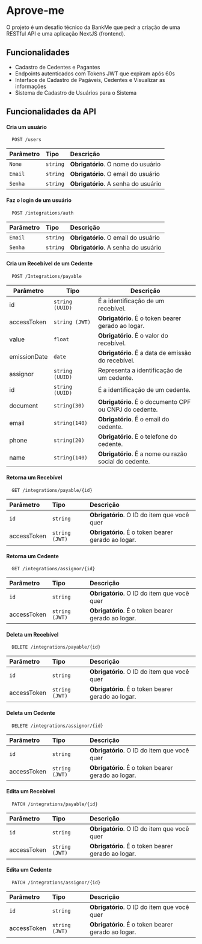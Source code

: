 


    
# Aprove-me 


O projeto é um desafio técnico da BankMe que pedr a criação de uma RESTful API e uma aplicação NextJS (frontend). 




## Funcionalidades

- Cadastro de Cedentes e Pagantes
- Endpoints autenticados com Tokens JWT que expiram após 60s
- Interface de Cadastro de Pagáveis, Cedentes e Visualizar as informações
- Sistema de Cadastro de Usuários para o Sistema



## Funcionalidades da API


#### Cria um usuário 

```http
  POST /users

  ```

| Parâmetro   | Tipo       | Descrição                                   |
| :---------- | :--------- | :------------------------------------------ |
| `Nome`      | `string` | **Obrigatório**. O nome do usuário |
| `Email`      | `string` | **Obrigatório**. O email do usuário |
| `Senha`      | `string` | **Obrigatório**. A senha do usuário |

#### Faz o login de um usuário 

```http
  POST /integrations/auth

  ```

| Parâmetro   | Tipo       | Descrição                                   |
| :---------- | :--------- | :------------------------------------------ |
| `Email`      | `string` | **Obrigatório**. O email do usuário |
| `Senha`      | `string` | **Obrigatório**. A senha do usuário |


#### Cria um Recebível de um Cedente 

```http
  POST /Integrations/payable
```

| Parâmetro     | Tipo       | Descrição                               |
|--------------|---------------|-------------------------------------------|
| id           | `string (UUID)` | É a identificação de um recebível.        |
| accessToken          | `string (JWT)` | **Obrigatório**. É o token bearer gerado ao logar.        |
| value        | `float`         | **Obrigatório**. É o valor do recebível.                   |
| emissionDate | `date`          | **Obrigatório**. É a data de emissão do recebível.         |
| assignor     | `string (UUID) `| Representa a identificação de um cedente. |
| id       | `string (UUID)` | É a identificação de um cedente.      |
| document | `string(30)`    | **Obrigatório**. É o documento CPF ou CNPJ do cedente. |
| email    | `string(140)`   | **Obrigatório**. É o email do cedente.                 |
| phone    | `string(20)`    | **Obrigatório**. É o telefone do cedente.              |
| name     | `string(140)`   | **Obrigatório**. É a nome ou razão social do cedente.  |



#### Retorna um Recebível

```http
  GET /integrations/payable/{id}
```

| Parâmetro   | Tipo       | Descrição                                   |
| :---------- | :--------- | :------------------------------------------ |
| `id`      | `string` | **Obrigatório**. O ID do item que você quer |
| accessToken          | `string (JWT)` | **Obrigatório**. É o token bearer gerado ao logar.        |

#### Retorna um Cedente

```http
  GET /integrations/assignor/{id}
```

| Parâmetro   | Tipo       | Descrição                                   |
| :---------- | :--------- | :------------------------------------------ |
| `id`      | `string` | **Obrigatório**. O ID do item que você quer |
| accessToken          | `string (JWT)` | **Obrigatório**. É o token bearer gerado ao logar.        |

#### Deleta um Recebível

```http
  DELETE /integrations/payable/{id}

  ```

| Parâmetro   | Tipo       | Descrição                                   |
| :---------- | :--------- | :------------------------------------------ |
| `id`      | `string` | **Obrigatório**. O ID do item que você quer |
| accessToken          | `string (JWT)` | **Obrigatório**. É o token bearer gerado ao logar.        |

#### Deleta um Cedente

```http
  DELETE /integrations/assignor/{id}

  ```

| Parâmetro   | Tipo       | Descrição                                   |
| :---------- | :--------- | :------------------------------------------ |
| `id`      | `string` | **Obrigatório**. O ID do item que você quer |
| accessToken          | `string (JWT)` | **Obrigatório**. É o token bearer gerado ao logar.        |

#### Edita um Recebível

```http
  PATCH /integrations/payable/{id}

  ```

| Parâmetro   | Tipo       | Descrição                                   |
| :---------- | :--------- | :------------------------------------------ |
| `id`      | `string` | **Obrigatório**. O ID do item que você quer |
| accessToken          | `string (JWT)` | **Obrigatório**. É o token bearer gerado ao logar.        |

#### Edita um  Cedente

```http
  PATCH /integrations/assignor/{id}

  ```

| Parâmetro   | Tipo       | Descrição                                   |
| :---------- | :--------- | :------------------------------------------ |
| `id`      | `string` | **Obrigatório**. O ID do item que você quer |
| accessToken          | `string (JWT)` | **Obrigatório**. É o token bearer gerado ao logar.        |

